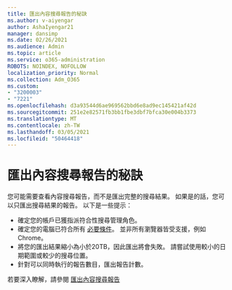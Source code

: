 ```yaml
---
title: 匯出內容搜尋報告的秘訣
ms.author: v-aiyengar
author: AshaIyengar21
manager: dansimp
ms.date: 02/26/2021
ms.audience: Admin
ms.topic: article
ms.service: o365-administration
ROBOTS: NOINDEX, NOFOLLOW
localization_priority: Normal
ms.collection: Adm_O365
ms.custom:
- "3200003"
- "7221"
ms.openlocfilehash: d3a93544d6ae969562bbd6e8ad9ec145421af42d
ms.sourcegitcommit: 251e2e82571fb3bb1fbe3dbf7bfca30e004b3373
ms.translationtype: MT
ms.contentlocale: zh-TW
ms.lasthandoff: 03/05/2021
ms.locfileid: "50464418"
---
```

# <a name="tips-for-exporting-a-report-for-content-search"></a>匯出內容搜尋報告的秘訣

您可能需要查看內容搜尋報告，而不是匯出完整的搜尋結果。 如果是的話，您可以只匯出搜尋結果的報告。 以下是一些提示：

- 確定您的帳戶已獲指派符合性搜尋管理角色。
- 確定您的電腦已符合所有 [必要條件](https://go.microsoft.com/fwlink/?linkid=2102407)。 並非所有瀏覽器皆受支援，例如 Chrome。
- 將您的匯出結果縮小為小於20TB，因此匯出將會失敗。 請嘗試使用較小的日期範圍或較少的搜尋位置。
- 針對可以同時執行的報告數目，匯出報告計數。

若要深入瞭解，請參閱 [匯出內容搜尋報告](https://go.microsoft.com/fwlink/?linkid=2102409)